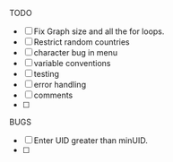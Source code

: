 TODO

- [ ] Fix Graph size and all the for loops.
- [ ] Restrict random countries
- [ ] character bug in menu
- [ ] variable conventions
- [ ] testing
- [ ] error handling
- [ ] comments
- [ ]

BUGS

- [ ] Enter UID greater than minUID.
- [ ]
